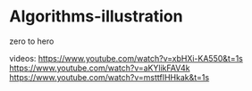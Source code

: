 # Algorithms-illustration

zero to hero

videos:
https://www.youtube.com/watch?v=xbHXi-KA550&t=1s
https://www.youtube.com/watch?v=aKYlikFAV4k
https://www.youtube.com/watch?v=msttfIHHkak&t=1s
